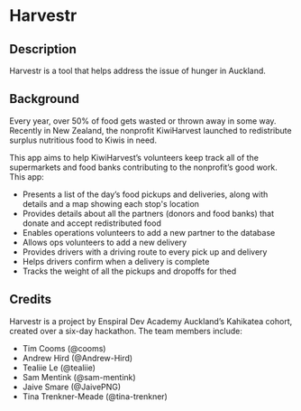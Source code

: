 # Harvestr

## Description
Harvestr is a tool that helps address the issue of hunger in Auckland.


## Background

Every year, over 50% of food gets wasted or thrown away in some way. Recently in New Zealand, the nonprofit KiwiHarvest launched to redistribute surplus nutritious food to Kiwis in need.

This app aims to help KiwiHarvest’s volunteers keep track all of the supermarkets and food banks contributing to the nonprofit’s good work. This app:

+ Presents a list of the day’s food pickups and deliveries, along with details and a map showing each stop's location
+ Provides details about all the partners (donors and food banks) that donate and accept redistributed food
+ Enables operations volunteers to add a new partner to the database
+ Allows ops volunteers to add a new delivery
+ Provides drivers with a driving route to every pick up and delivery
+ Helps drivers confirm when a delivery is complete
+ Tracks the weight of all the pickups and dropoffs for thed


## Credits

Harvestr is a project by Enspiral Dev Academy Auckland’s Kahikatea cohort, created over a six-day hackathon. The team members include:

+ Tim Cooms (@cooms)
+ Andrew Hird (@Andrew-Hird)
+ Tealiie Le (@tealiie)
+ Sam Mentink (@sam-mentink)
+ Jaive Smare (@JaivePNG)
+ Tina Trenkner-Meade (@tina-trenkner)
